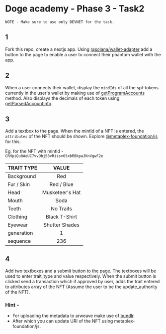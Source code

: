 # Doge academy - Phase 3 - Task2
```
NOTE - Make sure to use only DEVNET for the task.
```
## 1
Fork this repo, create a nextjs app. Using [@solana/wallet-adapter](https://solana-labs.github.io/wallet-adapter) add a button to the page to enable a user to connect their phantom wallet with the app.

## 2
When a user connects their wallet, display the `mindIds` of all the spl-tokens currently in the user's wallet by making use of [getProgramAccounts](https://solanacookbook.com/guides/get-program-accounts.html#facts) method. Also displays the decimals of each token using [getParsedAccountInfo](https://solana-labs.github.io/solana-web3.js/classes/Connection.html#getParsedAccountInfo).

## 3
Add a textbox to the page. When the mintId of a NFT is entered, the `attributes` of the NFT should be shown. Explore [@metaplex-foundation/js](https://github.com/metaplex-foundation/js) for this.

Eg. for the NFT with mintId - `CRHpiQu8AeUC7vvDbj58vRizsv65xbRBkpaJKnVgwF2e`

| TRAIT TYPE | VALUE         |
|------------|:-------------:|
|Background  |Red            |
|Fur /  Skin |Red / Blue     |
|Head        |Musketeer's Hat|
|Mouth       |Soda           |
|Teeth       |No Traits      |
|Clothing    |Black T-Shirt  |
|Eyewear     |Shutter Shades |
|generation  |1              |
|sequence    |236            |

## 4
Add two textboxes and a submit button to the page. The textboxes will be used to enter trait_type and value respectively. When the submit button is clicked send a transaction which if approved by user, adds the trait entered to attributes array of the NFT (Assume the user to be the update_authority of the NFT). 

### Hint -
* For uploading the metadata to arweave make use of [bundlr](https://docs.bundlr.network/docs/client/transactions).
* After which you can update URI of the NFT using metaplex-foundation/js.
